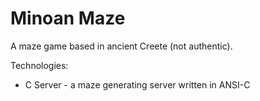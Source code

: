 Minoan Maze
===========

A maze game based in ancient Creete (not authentic).

Technologies:
 * C Server - a maze generating server written in ANSI-C


